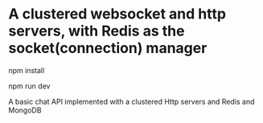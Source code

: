 # A clustered websocket and http servers, with Redis as the socket(connection) manager

npm install

npm run dev

A basic chat API implemented with a clustered Http servers and Redis and MongoDB
